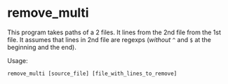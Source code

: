 # remove_multi

This program takes paths of a 2 files. It lines from the 2nd file from the 1st file.
It assumes that lines in 2nd file are regexps (_without_ `^` and `$` at the beginning and the end).

Usage:

```
remove_multi [source_file] [file_with_lines_to_remove]
```

